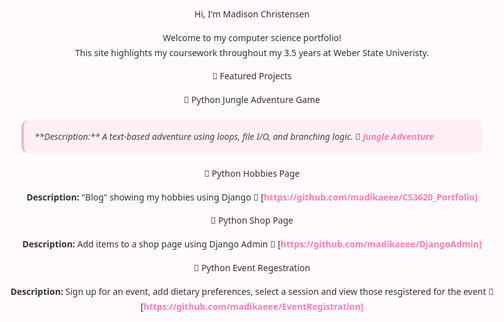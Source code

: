 Hi, I'm Madison Christensen

Welcome to my computer science portfolio!  
This site highlights my coursework throughout my 3.5 years at Weber State Univeristy. 


🚀 Featured Projects

🐍 Python Jungle Adventure Game  


<blockquote>
**Description:** A text-based adventure using loops, file I/O, and branching logic.  
🔗 <a href="[https://github.com/madikaeee/jungle-adventure-game](https://github.com/madikaeee/CS3620_Project1)">Jungle Adventure</a>
</blockquote>


🐍 Python Hobbies Page

**Description:** "Blog" showing my hobbies using Django
🔗 [https://github.com/madikaeee/CS3620_Portfolio]

🐍 Python Shop Page

**Description:** Add items to a shop page using Django Admin
🔗 [https://github.com/madikaeee/DjangoAdmin]

🐍 Python Event Regestration

**Description:** Sign up for an event, add dietary preferences, select a session and view those resgistered for the event
🔗 [https://github.com/madikaeee/EventRegistration]




<style>
body {
  font-family: "Poppins", "Segoe UI", sans-serif;
  background-color: #fffafc;
  color: #333;
  text-align: center;
  margin: 0 auto;
  max-width: 900px;
  padding: 2rem;
  line-height: 1.7;
}

h1, h2, h3 {
  font-family: "Poppins", sans-serif;
  color: #d16ba5;
  font-weight: 700;
  letter-spacing: 0.5px;
}

h1 {
  font-size: 2.2em;
  margin-bottom: 0.3em;
}

h2 {
  font-size: 1.6em;
  margin-top: 2em;
  color: #b65fcf;
}


a {
  color: #ff7eb3;
  text-decoration: none;
  font-weight: 600;
}

a:hover {
  color: #ffb3c1;
  text-decoration: underline;
}

/* 🌷 Buttons */
.btn {
  display: inline-block;
  background-color: #ffb3c1;
  color: white !important;
  padding: 10px 18px;
  border-radius: 8px;
  margin: 12px 0;
  text-decoration: none;
  font-weight: 600;
  box-shadow: 0 2px 5px rgba(255, 182, 193, 0.3);
  transition: all 0.2s ease-in-out;
}

.btn:hover {
  background-color: #ff8fab;
  transform: translateY(-2px);
}

/* 🌼 Section Dividers */
hr {
  border: none;
  height: 1px;
  background: linear-gradient(to right, #f9d1e4, #fcd5ce, #f9d1e4);
  margin: 2.5em 0;
  border-radius: 50%;
}

/* 🩵 Blockquotes */
blockquote {
  background: #fff0f6;
  border-left: 4px solid #ffb3c1;
  margin: 1.5em auto;
  padding: 1em 1.2em;
  border-radius: 10px;
  color: #444;
  max-width: 700px;
  text-align: left;
  font-style: italic;
}


</style>
